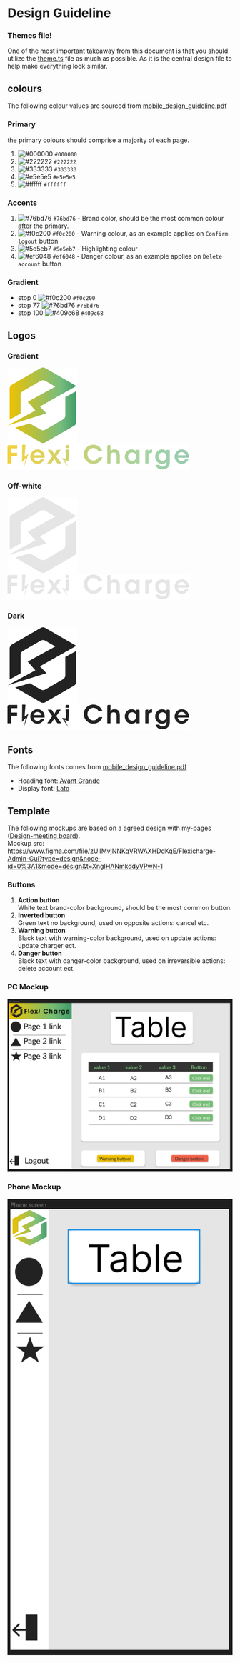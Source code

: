 # Design Guideline

### Themes file!
One of the most important takeaway from this document is that you should utilize the [theme.ts](..%2Freact-app%2Fsrc%2Fcomponents%2Ftheme.ts) file as much as possible.
As it is the central design file to help make everything look similar.

## colours
The following colour values are sourced from [mobile_design_guideline.pdf](FlexiCharge_design_guideline.pdf)
### Primary
the primary colours should comprise a majority of each page.
1. ![#000000](https://placehold.co/75x20/000000/000000.png) `#000000`
2. ![#222222](https://placehold.co/75x20/222222/222222.png) `#222222`
3. ![#333333](https://placehold.co/75x20/333333/333333.png) `#333333`
4. ![#e5e5e5](https://placehold.co/75x20/e5e5e5/e5e5e5.png) `#e5e5e5`
5. ![#ffffff](https://placehold.co/75x20/ffffff/ffffff.png) `#ffffff`

### Accents

1. ![#76bd76](https://placehold.co/75x20/76bd76/76bd76.png) `#76bd76` - Brand color, should be the most common colour after the primary.
2. ![#f0c200](https://placehold.co/75x20/f0c200/f0c200.png) `#f0c200` - Warning colour, as an example applies on `Confirm logout` button
3. ![#5e5eb7](https://placehold.co/75x20/5e5eb7/5e5eb7.png) `#5e5eb7` - Highlighting colour
4. ![#ef6048](https://placehold.co/75x20/ef6048/ef6048.png) `#ef6048` - Danger colour, as an example applies on `Delete account` button

### Gradient
* stop 0 ![#f0c200](https://placehold.co/75x20/f0c200/f0c200.png) `#f0c200`
* stop 77 ![#76bd76](https://placehold.co/75x20/76bd76/76bd76.png) `#76bd76`
* stop 100 ![#409c68](https://placehold.co/75x20/409c68/409c68.png) `#409c68`

## Logos

### Gradient

![logo-gradient.svg](..%2Freact-app%2Fsrc%2Fassets%2Flogo-gradient.svg)<br/>
![title-gradient.svg](..%2Freact-app%2Fsrc%2Fassets%2Ftitle-gradient.svg)

### Off-white

![logo-off-white.svg](..%2Freact-app%2Fsrc%2Fassets%2Flogo-off-white.svg)<br/>
![title-off-white.svg](..%2Freact-app%2Fsrc%2Fassets%2Ftitle-off-white.svg)

### Dark

![logo-dark.svg](..%2Freact-app%2Fsrc%2Fassets%2Flogo-dark.svg)<br/>
![title-dark.svg](..%2Freact-app%2Fsrc%2Fassets%2Ftitle-dark.svg)

## Fonts

The following fonts comes from [mobile_design_guideline.pdf](FlexiCharge_design_guideline.pdf)
* Heading font: [Avant Grande](https://www.fontreach.com/avant-garde-font-free-download/)
* Display font: [Lato](https://fonts.google.com/specimen/Lato?query=lato)

## Template

The following mockups are based on a agreed design with my-pages ([Design-meeting board](Designmeeting%20board.JPG)).<br/>
Mockup src: https://www.figma.com/file/zUllMvjNNKqVRWAXHDdKqE/Flexicharge-Admin-Gui?type=design&node-id=0%3A1&mode=design&t=XngIHANmkddyVPwN-1

### Buttons
1. **Action button** <br/>
White text brand-color background, should be the most common button.
2. **Inverted button** <br/>
Green text no background, used on opposite actions: cancel etc.
3. **Warning button** <br/>
Black text with warning-color background, used on update actions: update charger ect.
4. **Danger button** <br/>
Black text with danger-color background, used on irreversible actions: delete account ect.

### PC Mockup

![pc-mockups.png](pc-mockups.png)

### Phone Mockup

![phone-mockupspng.png](phone-mockupspng.png)